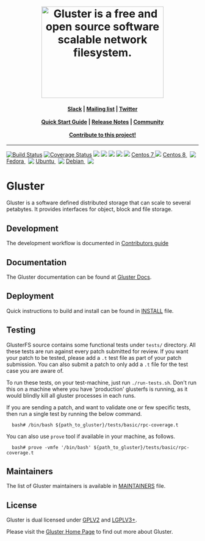 <h1 align="center"><img src="https://www.gluster.org/wp-content/uploads/2016/03/gluster-ant.png" width="320" height="240" alt="Gluster is a free and open source software scalable network filesystem."></h1>

<h4 align="center">
    <a href="https://gluster.slack.com/">Slack</a> |
    <a href="https://lists.gluster.org/mailman/listinfo">Mailing list</a> |
    <a href="https://twitter.com/gluster">Twitter</a><br/><br/>
    <a href="https://docs.gluster.org/en/latest/Quick-Start-Guide/Quickstart/">Quick Start Guide</a> |
    <a href="https://docs.gluster.org/en/latest/release-notes/">Release Notes</a> |
    <a href="https://www.gluster.org/community//">Community</a><br/><br/>
    <a href="https://docs.gluster.org/en/latest/Contributors-Guide/Index/">Contribute to this project!</a>
</h4>

---

<p align="left">
    <a href="https://github.com/gluster/Gluster-Builds/actions"><img src="https://github.com/gluster/Gluster-Builds/actions/workflows/Nightly_Build_Fedora_Latest.yml/badge.svg" alt="Build Status"></a>
    <a href="https://github.com/gluster/Gluster-Builds/actions"> <img src="https://github.com/gluster/Gluster-Builds/actions/workflows/Nightly_Build_Centos7.yml/badge.svg" alt="Coverage Status"></a>
    <a href="https://github.com/gluster/Gluster-Builds/actions"><img src="https://github.com/gluster/Gluster-Builds/actions/workflows/Nightly_Build_Centos8.yml/badge.svg"></a>
    <a href="https://github.com/gluster/Gluster-Builds/actions"><img src="https://github.com/gluster/Gluster-Builds/actions/workflows/nightly-build-debian.yml/badge.svg"></a>
    <a href="https://github.com/gluster/Gluster-Builds/actions"><img src="https://github.com/gluster/Gluster-Builds/actions/workflows/nightly-build-ubuntu.yml/badge.svg"></a>
    <a href="https://ci.centos.org/view/Gluster/job/gluster_build-rpms/"><img src="https://ci.centos.org/buildStatus/icon?job=gluster_build-rpms"></a>
    <a href="https://scan.coverity.com/projects/gluster-glusterfs"><img src="https://scan.coverity.com/projects/987/badge.svg"></a>
    <a href="https://quay.io/repository/gluster/centos7-gluster-build/">Centos 7 <img src = "https://quay.io/repository/gluster/centos7-gluster-build/status"></a>
<a href="https://quay.io/repository/gluster/centos8-gluster-build/">Centos 8 <img src = "https://quay.io/repository/gluster/centos8-gluster-build/status" style="vertical-align: text-top; padding-left: 7px;"></a>
<a href="https://quay.io/repository/gluster/fedora-gluster-build/">Fedora <img src = "https://quay.io/repository/gluster/fedora-gluster-build/status" style="vertical-align: text-top; padding-left: 7px;"></a>
<a href="https://quay.io/repository/gluster/ubuntu-gluster-build/">Ubuntu <img src = "https://quay.io/repository/gluster/ubuntu-gluster-build/status" style="vertical-align: text-top; padding-left: 7px;"></a> 
<a href="https://quay.io/repository/gluster/debian-gluster-build/">Debian <img src = "https://quay.io/repository/gluster/debian-gluster-build/status" style="vertical-align: text-top; padding-left: 7px;"></a> 
 </p>




# Gluster
  Gluster is a software defined distributed storage that can scale to several
  petabytes. It provides interfaces for object, block and file storage.

## Development
  The development workflow is documented in [Contributors guide](CONTRIBUTING.md)

## Documentation
  The Gluster documentation can be found at [Gluster Docs](http://docs.gluster.org).

## Deployment
  Quick instructions to build and install can be found in [INSTALL](INSTALL) file.

## Testing

  GlusterFS source contains some functional tests under `tests/` directory. All
  these tests are run against every patch submitted for review. If you want your
  patch to be tested, please add a `.t` test file as part of your patch submission.
  You can also submit a patch to only add a `.t` file for the test case you are
  aware of.

  To run these tests, on your test-machine, just run `./run-tests.sh`. Don't run
  this on a machine where you have 'production' glusterfs is running, as it would
  blindly kill all gluster processes in each runs.

  If you are sending a patch, and want to validate one or few specific tests, then
  run a single test by running the below command.

```
  bash# /bin/bash ${path_to_gluster}/tests/basic/rpc-coverage.t
```

  You can also use `prove` tool if available in your machine, as follows.

```
  bash# prove -vmfe '/bin/bash' ${path_to_gluster}/tests/basic/rpc-coverage.t
```


## Maintainers
  The list of Gluster maintainers is available in [MAINTAINERS](MAINTAINERS) file.

## License
  Gluster is dual licensed under [GPLV2](COPYING-GPLV2) and [LGPLV3+](COPYING-LGPLV3).

  Please visit the [Gluster Home Page](http://www.gluster.org/) to find out more about Gluster.
